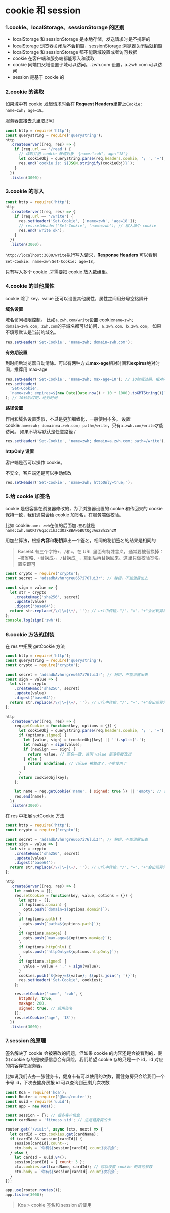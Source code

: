 # cookie 和 session

### 1.cookie、localStorage、sessionStorage 的区别

- localStorage 和 sessionStorage 是本地存储，发送请求时是不携带的
- localStorage 浏览器关闭后不会销毁，sessionStorage 浏览器关闭后就销毁
- localStorage 和 sessionStorage 都不能跨域设置或者访问数据
- cookie 在客户端和服务端都能写入和读取
- cookie 同端口父域设置子域可以访问。.zwh.com 设置，a.zwh.com 可以访问
- session 是基于 cookie 的

### 2.cookie 的读取

如果域中有 cookie 发起请求时会在 **Request Headers**里带上`Cookie: name=zwh; age=18`。

服务器直接去头里取即可

```js
const http = require('http');
const querystring = require('querystring');
http
  .createServer((req, res) => {
    if (req.url == '/read') {
      // 读取并把 cookie 转成对象  {name:"zwh", age:"18"}
      let cookieObj = querystring.parse(req.headers.cookie, '; ', '=');
      res.end(`cookie is: ${JSON.stringify(cookieObj)}`);
    }
  })
  .listen(3000);
```

### 3.cookie 的写入

```js
const http = require('http');
http
  .createServer((req, res) => {
    if (req.url == '/write') {
      res.setHeader('Set-Cookie', ['name=zwh', 'age=18']);
      // res.setHeader('Set-Cookie', 'name=zwh'); // 写入单个 cookie
      res.end('write ok');
    }
  })
  .listen(3000);
```

`http://localhost:3000/write`执行写入请求，**Response Headers** 可以看到 `Set-Cookie: name=zwh` `Set-Cookie: age=18`。

只有写入多个 cookie ,才需要把 cookie 放入数组里。

### 4.cookie 的其他属性

cookie 除了 key、value 还可以设置其他属性，属性之间用分号空格隔开

**域名设置**

域名访问权限控制。
比如`a.zwh.com/write`设置 cookie`name=zwh; domain=zwh.com`，`zwh.com`的子域名都可以访问，`a.zwh.com`、`b.zwh.com`。
如果不填写默认是当前的域名。

```js
res.setHeader('Set-Cookie', 'name=zwh; domain=zwh.com');
```

**有效期设置**

到时间后浏览器自动清除。可以有两种方式**max-age**相对时间和**expires**绝对时间，推荐用 max-age

```js
res.setHeader('Set-Cookie', 'name=zwh; max-age=10'); // 10秒后过期，相对时间
res.setHeader(
  'Set-Cookie',
  `name=zwh; expires=${new Date(Date.now() + 10 * 1000).toGMTString()}`,
); // 10秒后过期，绝对时间
```

**路径设置**

作用和域名设置类似，不过是更加细致化，一般使用不多。
设置 cookie`name=zwh; domain=a.zwh.com; path=/write`，只有`a.zwh.com/write`才能访问。
如果不填写默认是任意路径 /

```js
res.setHeader('Set-Cookie', 'name=zwh; domain=a.zwh.com; path=/write');
```

**httpOnly 设置**

客户端是否可以操作 cookie。

不安全，客户端还是可以手动修改

```js
res.setHeader('Set-Cookie', 'name=zwh; httpOnly=true;');
```

### 5.给 cookie 加签名

cookie 是很容易在浏览器修改的，为了浏览器设置的 cookie 和传回来的 cookie 保持一致，我们通常会给 cookie 加签名，在服务端做校验。

比如 cookie`name: zwh`在值的后面加`.签名`就是`name:zwh.mWOKTrGqIq2ihJCdOzk8BAw6BUtQg3Au2Bh1Sn2M`

用加盐算法，根据**内容**和**秘钥**算出一个签名，相同的秘钥签名的结果是相同的

> Base64 有三个字符`+`、`/`和`=`，在 URL 里面有特殊含义，通常要被替换掉：`=`被省略、`+`替换成`-`，`/`替换成`_` ，拿到后再替换回来。这里只做校验签名，置空即可

```js
const crypto = require('crypto');
const secret = 'adsadbAvhnrgreu657i76lui3r'; // 秘钥，不能泄露出去

const sign = value => {
  let str = crypto
    .createHmac('sha256', secret)
    .update(value)
    .digest('base64');
  return str.replace(/\/|\=|\+/, ''); // url中传输，"/"、"="、"+"会出现异常
};
console.log(sign('zwh'));
```

### 6.cookie 方法的封装

在 res 中拓展 getCookie 方法

```js
const http = require('http');
const querystring = require('querystring');
const crypto = require('crypto');

const secret = 'adsadbAvhnrgreu657i76lui3r'; // 秘钥，不能泄露出去
const sign = value => {
  let str = crypto
    .createHmac('sha256', secret)
    .update(value)
    .digest('base64');
  return str.replace(/\/|\=|\+/, ''); // url中传输，"/"、"="、"+"会出现异常
};

http
  .createServer((req, res) => {
    req.getCookie = function(key, options = {}) {
      let cookieObj = querystring.parse(req.headers.cookie, '; ', '=');
      if (options.signed) {
        let [value, sign] = (cookieObj[key] || '').split('.');
        let newSign = sign(value);
        if (newSign === sign) {
          return value; // 签名一致，说明 value 是没有被改过
        } else {
          return undefined; // value 被篡改了，不能使用了
        }
      }
      return cookieObj[key];
    };

    let name = req.getCookie('name', { signed: true }) || 'empty'; // 需要校验签名
    res.end(name);
  })
  .listen(3000);
```

在 res 中拓展 setCookie 方法

```js
const http = require('http');
const crypto = require('crypto');

const secret = 'adsadbAvhnrgreu657i76lui3r'; // 秘钥，不能泄露出去
const sign = value => {
  let str = crypto
    .createHmac('sha256', secret)
    .update(value)
    .digest('base64');
  return str.replace(/\/|\=|\+/, ''); // url中传输，"/"、"="、"+"会出现异常
};

http
  .createServer((req, res) => {
    let cookies = [];
    res.setCookie = function(key, value, options = {}) {
      let opts = [];
      if (options.domain) {
        opts.push(`domain=${options.domain}`);
      }
      if (options.path) {
        opts.push(`path=${options.path}`);
      }
      if (options.maxAge) {
        opts.push(`max-age=${options.maxAge}`);
      }
      if (options.httpOnly) {
        opts.push(`httpOnly=${options.httpOnly}`);
      }
      if (options.signed) {
        value = value + '.' + sign(value);
      }
      cookies.push(`${key}=${value}; ${opts.join('; ')}`);
      res.setHeader('Set-Cookie', cookies);
    };

    res.setCookie('name', 'zwh', {
      httpOnly: true,
      maxAge: 200,
      signed: true, // 启用签名
    });
    res.setCookie('age', '18');
  })
  .listen(3000);
```

### 7.session 的原理

签名解决了 cookie 会被篡改的问题，但如果 cookie 的内容还是会被看到的，假如 cookie 存的是敏感信息会有风险，我们希望 cookie 存的只是一个 id，id 对应的内容存在服务器。

比如说我们去办一张健身卡，健身卡有可以使用的次数，而健身房只会给我们一个卡号 id，下次去健身房报 id 可以查询到还剩几次次数

```js
const Koa = require('koa');
const Router = require('@koa/router');
const uuid = require('uuid');
const app = new Koa();

const session = {}; // 很多客户信息
const cardName = 'fitness.sid'; // 这是健身房的卡

router.get('/visit', async (ctx, next) => {
  let cardId = ctx.cookies.get(cardName);
  if (cardId && session[cardId]) {
    session[cardId].count--;
    ctx.body = `你有${session[cardId].count}次机会`;
  } else {
    let cardId = uuid.v4();
    session[cardId] = { count: 3 };
    ctx.cookies.set(cardName, cardId); // 可以设置 cookie 的其他参数
    ctx.body = `你有${session[cardId].count}次机会`;
  }
});

app.use(router.routes());
app.listen(3000);
```

> Koa > cookie 签名和 session 的使用
